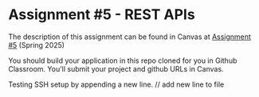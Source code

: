 # Assignment #5 - REST APIs

The description of this assignment can be found in Canvas at [Assignment #5](https://canvas.harvard.edu/courses/150064/assignments/906135) (Spring 2025)

You should build your application in this repo cloned for you in Github Classroom. You'll submit your project and github URLs in Canvas.

Testing SSH setup by appending a new line. // add new line to file
